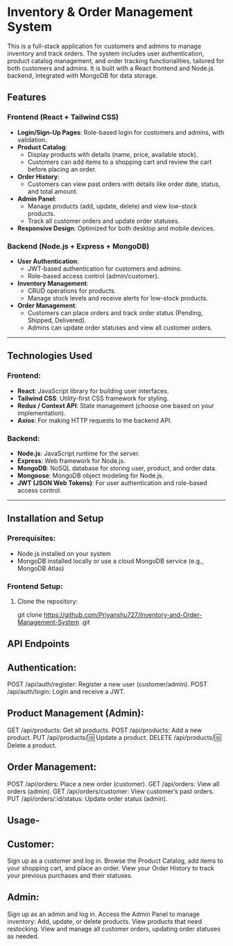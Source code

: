 # Inventory & Order Management System

This is a full-stack application for customers and admins to manage inventory and track orders. The system includes user authentication, 
product catalog management, and order tracking functionalities, tailored for both customers and admins. It is built with a React frontend and Node.js backend,
integrated with MongoDB for data storage.

## Features

### Frontend (React + Tailwind CSS)
- **Login/Sign-Up Pages**: Role-based login for customers and admins, with validation.
- **Product Catalog**: 
  - Display products with details (name, price, available stock).
  - Customers can add items to a shopping cart and review the cart before placing an order.
- **Order History**: 
  - Customers can view past orders with details like order date, status, and total amount.
- **Admin Panel**:
  - Manage products (add, update, delete) and view low-stock products.
  - Track all customer orders and update order statuses.
- **Responsive Design**: Optimized for both desktop and mobile devices.

### Backend (Node.js + Express + MongoDB)
- **User Authentication**: 
  - JWT-based authentication for customers and admins.
  - Role-based access control (admin/customer).
- **Inventory Management**:
  - CRUD operations for products.
  - Manage stock levels and receive alerts for low-stock products.
- **Order Management**:
  - Customers can place orders and track order status (Pending, Shipped, Delivered).
  - Admins can update order statuses and view all customer orders.

---

## Technologies Used

### Frontend:
- **React**: JavaScript library for building user interfaces.
- **Tailwind CSS**: Utility-first CSS framework for styling.
- **Redux / Context API**: State management (choose one based on your implementation).
- **Axios**: For making HTTP requests to the backend API.

### Backend:
- **Node.js**: JavaScript runtime for the server.
- **Express**: Web framework for Node.js.
- **MongoDB**: NoSQL database for storing user, product, and order data.
- **Mongoose**: MongoDB object modeling for Node.js.
- **JWT (JSON Web Tokens)**: For user authentication and role-based access control.

---

## Installation and Setup

### Prerequisites:
- Node.js installed on your system
- MongoDB installed locally or use a cloud MongoDB service (e.g., MongoDB Atlas)

### Frontend Setup:
1. Clone the repository:
   
   git clone https://github.com/Priyanshu727/Inventory-and-Order-Management-System
.git

## API Endpoints

## Authentication:

POST /api/auth/register: Register a new user (customer/admin).
POST /api/auth/login: Login and receive a JWT.

## Product Management (Admin):

GET /api/products: Get all products.
POST /api/products: Add a new product.
PUT /api/products/:id: Update a product.
DELETE /api/products/:id: Delete a product.

## Order Management:
POST /api/orders: Place a new order (customer).
GET /api/orders: View all orders (admin).
GET /api/orders/customer: View customer’s past orders.
PUT /api/orders/:id/status: Update order status (admin).

 ## Usage-

## Customer:
Sign up as a customer and log in.
Browse the Product Catalog, add items to your shopping cart, and place an order.
View your Order History to track your previous purchases and their statuses.

## Admin:
Sign up as an admin and log in.
Access the Admin Panel to manage inventory:
Add, update, or delete products.
View products that need restocking.
View and manage all customer orders, updating order statuses as needed.

